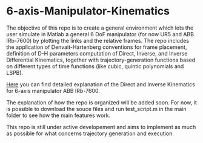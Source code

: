 # 6-axis-Manipulator-Kinematics
The objective of this repo is to create a general environment which lets the user simulate in Matlab a general 6 DoF manipulator (for now UR5 and ABB IRb-7600) by plotting the links and the relative frames. 
The repo includes the application of Denvait-Hartenberg conventions for frame placement, definition of D-H parameters computation of Direct, Inverse, and Inverse Differential Kinematics, together with trajectory-generation functions based on different types of time functions (like cubic, quintic polynomials and LSPB).

[Here](https://github.com/d-aniele-carrar-o/ABB-IRb-7600-Direct-and-Inverse-Kinematics) you can find detailed explanation of the Direct and Inverse Kinematics for 6-axis manipulator ABB IRb-7600.

The explanation of how the repo is organized will be added soon.
For now, it is possible to download the souce files and run test_script.m in the main folder to see how the main features work.

This repo is still under active developement and aims to implement as much as possible for what concerns trajectory generation and execution.
